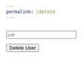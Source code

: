 ```yaml
---
permalink: /delete
---
```


<html>
    <div>
        <pre id = "data"></pre>
        <form>
        <input type="text" id = "_uid" class = "input" placeholder = "uid">
        </form>
        <button class = "submit" onclick = "delete()">Delete User</button>
    </div>
</html>
<script>
function delete() {
    data = {
        "uid": document.getElementById("_uid").value,
        "role": "admin"
    }
    let options = {
    method: 'DELETE',
    headers: {
        'Content-Type': 'application/json;charset=utf-8',
    },
    credentials: 'include',
    body: JSON.stringify(data)
}
    fetch("http://127.0.0.1:8086/api/users/", options)
        .then(response => {
            let access = response.status !== 401 && response.status !== 403;
            return response.json().then(data => ({ data, access }));
        })
        .then(({data, access}) => {
            console.log(access)
            if (access){ 
            document.getElementById("data").textContent = "User Successfully Deleted";
            }
            else {
                document.getElementById("data").textContent = "Unauthorized.";
            }
        })
}
</script>
